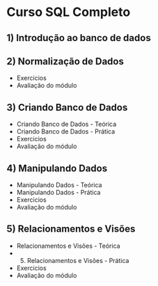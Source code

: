 # Curso SQL Completo

## 1) Introdução ao banco de dados

## 2) Normalização de Dados
- Exercicios
- Avaliação do módulo

## 3) Criando Banco de Dados
- Criando Banco de Dados - Teórica
- Criando Banco de Dados - Prática
- Exercicios
- Avaliação do módulo

## 4) Manipulando Dados
- Manipulando Dados - Teórica
- Manipulando Dados - Prática
- Exercicios
- Avaliação do módulo

## 5) Relacionamentos e Visões
- Relacionamentos e Visões - Teórica
- 5) Relacionamentos e Visões - Prática 
- Exercicios
- Avaliação do módulo
